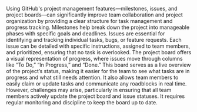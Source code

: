 Using GitHub's project management features—milestones, issues, and project boards—can significantly improve team collaboration and project organization by providing a clear structure for task management and progress tracking. Milestones help break down the project into manageable phases with specific goals and deadlines.
Issues are essential for identifying and tracking individual tasks, bugs, or feature requests. Each issue can be detailed with specific instructions, assigned to team members, and prioritized, ensuring that no task is overlooked. 
The project board offers a visual representation of progress, where issues move through columns like “To Do,” “In Progress,” and “Done.” This board serves as a live overview of the project’s status, making it easier for the team to see what tasks are in progress and what still needs attention. It also allows team members to easily claim or update tasks and communicate any roadblocks in real time.
However, challenges may arise, particularly in ensuring that all team members actively update the project board and issue statuses. It requires regular monitoring and discipline to keep the board up to date.
